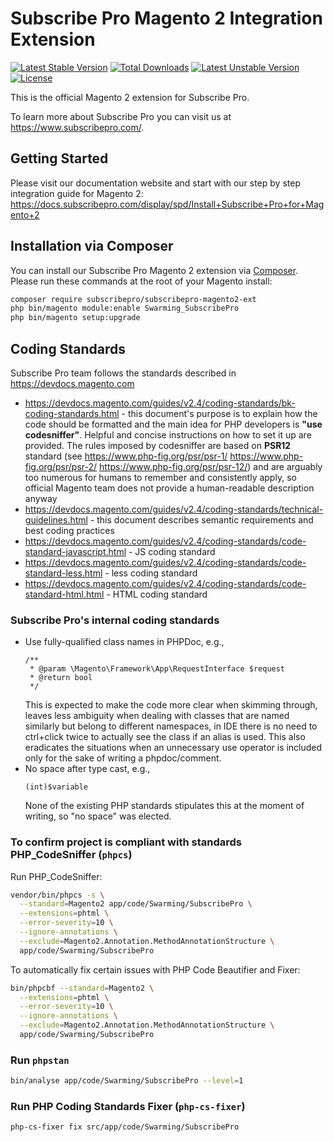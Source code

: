 Subscribe Pro Magento 2 Integration Extension
=============================================

[![Latest Stable Version](https://poser.pugx.org/subscribepro/subscribepro-magento2-ext/v/stable)](https://packagist.org/packages/subscribepro/subscribepro-magento2-ext)
[![Total Downloads](https://poser.pugx.org/subscribepro/subscribepro-magento2-ext/downloads)](https://packagist.org/packages/subscribepro/subscribepro-magento2-ext)
[![Latest Unstable Version](https://poser.pugx.org/subscribepro/subscribepro-magento2-ext/v/unstable)](https://packagist.org/packages/subscribepro/subscribepro-magento2-ext)
[![License](https://poser.pugx.org/subscribepro/subscribepro-magento2-ext/license)](https://packagist.org/packages/subscribepro/subscribepro-magento2-ext)

This is the official Magento 2 extension for Subscribe Pro.

To learn more about Subscribe Pro you can visit us at https://www.subscribepro.com/.

## Getting Started

Please visit our documentation website and start with our step by step integration guide for Magento 2: https://docs.subscribepro.com/display/spd/Install+Subscribe+Pro+for+Magento+2

## Installation via Composer

You can install our Subscribe Pro Magento 2 extension via [Composer](http://getcomposer.org/). Please run these commands at the root of your Magento install:
 ```bash
 composer require subscribepro/subscribepro-magento2-ext
 php bin/magento module:enable Swarming_SubscribePro
 php bin/magento setup:upgrade
 ```

## Coding Standards

Subscribe Pro team follows the standards described in https://devdocs.magento.com
 - https://devdocs.magento.com/guides/v2.4/coding-standards/bk-coding-standards.html - this document's purpose is to explain how the code should be formatted and the main idea for PHP developers is **"use codesniffer"**. Helpful and concise instructions on how to set it up are provided. The rules imposed by codesniffer are based on **PSR12** standard (see https://www.php-fig.org/psr/psr-1/ https://www.php-fig.org/psr/psr-2/ https://www.php-fig.org/psr/psr-12/) and are arguably too numerous for humans to remember and consistently apply, so official Magento team does not provide a human-readable description anyway
 - https://devdocs.magento.com/guides/v2.4/coding-standards/technical-guidelines.html - this document describes semantic requirements and best coding practices
 - https://devdocs.magento.com/guides/v2.4/coding-standards/code-standard-javascript.html - JS coding standard
 - https://devdocs.magento.com/guides/v2.4/coding-standards/code-standard-less.html - less coding standard
 - https://devdocs.magento.com/guides/v2.4/coding-standards/code-standard-html.html - HTML coding standard
 
### Subscribe Pro's internal coding standards
 - Use fully-qualified class names in PHPDoc, e.g.,
    ```
    /**
     * @param \Magento\Framework\App\RequestInterface $request
     * @return bool
     */
     ```
    This is expected to make the code more clear when skimming through, leaves less ambiguity when dealing with classes that are named similarly but belong to different namespaces, in IDE there is no need to ctrl+click twice to actually see the class if an alias is used. This also eradicates the situations when an unnecessary use operator is included only for the sake of writing a phpdoc/comment.
 - No space after type cast, e.g.,
    ```
    (int)$variable
    ```
      None of the existing PHP standards stipulates this at the moment of writing, so "no space" was elected.

### To confirm project is compliant with standards PHP_CodeSniffer (`phpcs`)

Run PHP_CodeSniffer:

```bash
vendor/bin/phpcs -s \
  --standard=Magento2 app/code/Swarming/SubscribePro \
  --extensions=phtml \
  --error-severity=10 \
  --ignore-annotations \
  --exclude=Magento2.Annotation.MethodAnnotationStructure \
  app/code/Swarming/SubscribePro
```

To automatically fix certain issues with PHP Code Beautifier and Fixer:

```bash
bin/phpcbf --standard=Magento2 \
  --extensions=phtml \
  --error-severity=10 \
  --ignore-annotations \
  --exclude=Magento2.Annotation.MethodAnnotationStructure \
  app/code/Swarming/SubscribePro
```

### Run `phpstan`

```bash
bin/analyse app/code/Swarming/SubscribePro --level=1
```

### Run PHP Coding Standards Fixer (`php-cs-fixer`)

```bash
php-cs-fixer fix src/app/code/Swarming/SubscribePro
```
